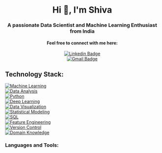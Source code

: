 <h1 align="center">Hi 👋, I'm Shiva</h1>
<h3 align="center">A passionate Data Scientist and Machine Learning Enthusiast from India</h3>

<h4 align="center">Feel free to connect with me here:</h4>

<div align="center">

[![Linkedin Badge](https://img.shields.io/badge/linkedin-181825?style=for-the-badge&logo=linkedin&logoColor=0A66C2)](https://www.linkedin.com/in/shiva8874)  
[![Gmail Badge](https://img.shields.io/badge/gmail-181825?style=for-the-badge&logo=gmail&logoColor=EA4335)](mailto:learningdsiiit@gmail.com)

</div>

## Technology Stack:

[![Machine Learning](https://img.shields.io/badge/Machine%20Learning-Expert-brightgreen)](#)  
[![Data Analysis](https://img.shields.io/badge/Data%20Analysis-Proficient-blue)](#)  
[![Python](https://img.shields.io/badge/Python-Advanced-orange)](#)  
[![Deep Learning](https://img.shields.io/badge/Deep%20Learning-Skilled-yellow)](#)  
[![Data Visualization](https://img.shields.io/badge/Data%20Visualization-Proficient-brightblue)](#)  
[![Statistical Modeling](https://img.shields.io/badge/Statistical%20Modeling-Knowledgeable-lightgrey)](#)  
[![SQL](https://img.shields.io/badge/SQL-Competent-blueviolet)](#)  
[![Feature Engineering](https://img.shields.io/badge/Feature%20Engineering-Expert-brightgreen)](#)  
[![Version Control](https://img.shields.io/badge/Version%20Control-Proficient-blue)](#)  
[![Domain Knowledge](https://img.shields.io/badge/Domain%20Knowledge-Strong-lightblue)](#)  

<h3 align="left">Languages and Tools:</h3>

<p align="left">
<a href="https://getbootstrap.com" target="_
